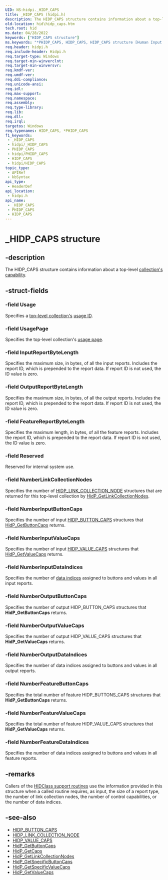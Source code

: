 ```yaml
---
UID: NS:hidpi._HIDP_CAPS
title: _HIDP_CAPS (hidpi.h)
description: The HIDP_CAPS structure contains information about a top-level collection's capability.
old-location: hid\hidp_caps.htm
tech.root: hid
ms.date: 04/28/2022
keywords: ["HIDP_CAPS structure"]
ms.keywords: "*PHIDP_CAPS, HIDP_CAPS, HIDP_CAPS structure [Human Input Devices], PHIDP_CAPS, PHIDP_CAPS structure pointer [Human Input Devices], _HIDP_CAPS, hid.hidp_caps, hidpi/HIDP_CAPS, hidpi/PHIDP_CAPS, hidstrct_2ef93e42-2fd2-4dff-87fb-11f1d1342b07.xml"
req.header: hidpi.h
req.include-header: Hidpi.h
req.target-type: Windows
req.target-min-winverclnt: 
req.target-min-winversvr: 
req.kmdf-ver: 
req.umdf-ver: 
req.ddi-compliance: 
req.unicode-ansi: 
req.idl: 
req.max-support: 
req.namespace: 
req.assembly: 
req.type-library: 
req.lib: 
req.dll: 
req.irql: 
targetos: Windows
req.typenames: HIDP_CAPS, *PHIDP_CAPS
f1_keywords:
 - _HIDP_CAPS
 - hidpi/_HIDP_CAPS
 - PHIDP_CAPS
 - hidpi/PHIDP_CAPS
 - HIDP_CAPS
 - hidpi/HIDP_CAPS
topic_type:
 - APIRef
 - kbSyntax
api_type:
 - HeaderDef
api_location:
 - hidpi.h
api_name:
 - _HIDP_CAPS
 - PHIDP_CAPS
 - HIDP_CAPS
---
```


# _HIDP_CAPS structure

## -description

The HIDP_CAPS structure contains information about a top-level [collection's capability](/windows-hardware/drivers/hid/collection-capability).

## -struct-fields

### -field Usage

Specifies a [top-level collection's](/windows-hardware/drivers/hid/top-level-collections) [usage ID](/windows-hardware/drivers/hid/hid-usages).

### -field UsagePage

Specifies the top-level collection's [usage page](/windows-hardware/drivers/hid/hid-usages).

### -field InputReportByteLength

Specifies the maximum size, in bytes, of all the input reports. Includes the report ID, which is prepended to the report data. If report ID is not used, the ID value is zero.

### -field OutputReportByteLength

Specifies the maximum size, in bytes, of all the output reports. Includes the report ID, which is prepended to the report data. If report ID is not used, the ID value is zero.

### -field FeatureReportByteLength

Specifies the maximum length, in bytes, of all the feature reports. Includes the report ID, which is prepended to the report data. If report ID is not used, the ID value is zero.

### -field Reserved

Reserved for internal system use.

### -field NumberLinkCollectionNodes

Specifies the number of [HIDP_LINK_COLLECTION_NODE](/windows-hardware/drivers/ddi/hidpi/ns-hidpi-_hidp_link_collection_node) structures that are returned for this top-level collection by [HidP_GetLinkCollectionNodes](/windows-hardware/drivers/ddi/hidpi/nf-hidpi-hidp_getlinkcollectionnodes).

### -field NumberInputButtonCaps

Specifies the number of input [HIDP_BUTTON_CAPS](/windows-hardware/drivers/ddi/hidpi/ns-hidpi-_hidp_button_caps) structures that [HidP_GetButtonCaps](/windows-hardware/drivers/ddi/hidpi/nf-hidpi-hidp_getbuttoncaps) returns.

### -field NumberInputValueCaps

Specifies the number of input [HIDP_VALUE_CAPS](/windows-hardware/drivers/ddi/hidpi/ns-hidpi-_hidp_value_caps) structures that [HidP_GetValueCaps](/windows-hardware/drivers/ddi/hidpi/nf-hidpi-hidp_getvaluecaps) returns.

### -field NumberInputDataIndices

Specifies the number of [data indices](/windows-hardware/drivers/hid/data-indices) assigned to buttons and values in all input reports.

### -field NumberOutputButtonCaps

Specifies the number of output HIDP_BUTTON_CAPS structures that **HidP_GetButtonCaps** returns.

### -field NumberOutputValueCaps

Specifies the number of output HIDP_VALUE_CAPS structures that **HidP_GetValueCaps** returns.

### -field NumberOutputDataIndices

Specifies the number of data indices assigned to buttons and values in all output reports.

### -field NumberFeatureButtonCaps

Specifies the total number of feature HIDP_BUTTONS_CAPS structures that **HidP_GetButtonCaps** returns.

### -field NumberFeatureValueCaps

Specifies the total number of feature HIDP_VALUE_CAPS structures that **HidP_GetValueCaps** returns.

### -field NumberFeatureDataIndices

Specifies the number of data indices assigned to buttons and values in all feature reports.

## -remarks

Callers of the [HIDClass support routines](/windows-hardware/drivers/ddi/index) use the information provided in this structure when a called routine requires, as input, the size of a report type, the number of link collection nodes, the number of control capabilities, or the number of data indices.

## -see-also

- [HIDP_BUTTON_CAPS](/windows-hardware/drivers/ddi/hidpi/ns-hidpi-_hidp_button_caps)
- [HIDP_LINK_COLLECTION_NODE](/windows-hardware/drivers/ddi/hidpi/ns-hidpi-_hidp_link_collection_node)
- [HIDP_VALUE_CAPS](/windows-hardware/drivers/ddi/hidpi/ns-hidpi-_hidp_value_caps)
- [HidP_GetButtonCaps](/windows-hardware/drivers/ddi/hidpi/nf-hidpi-hidp_getbuttoncaps)
- [HidP_GetCaps](/windows-hardware/drivers/ddi/hidpi/nf-hidpi-hidp_getcaps)
- [HidP_GetLinkCollectionNodes](/windows-hardware/drivers/ddi/hidpi/nf-hidpi-hidp_getlinkcollectionnodes)
- [HidP_GetSpecificButtonCaps](/windows-hardware/drivers/ddi/hidpi/nf-hidpi-hidp_getspecificbuttoncaps)
- [HidP_GetSpecificValueCaps](/windows-hardware/drivers/ddi/hidpi/nf-hidpi-hidp_getspecificvaluecaps)
- [HidP_GetValueCaps](/windows-hardware/drivers/ddi/hidpi/nf-hidpi-hidp_getvaluecaps)
